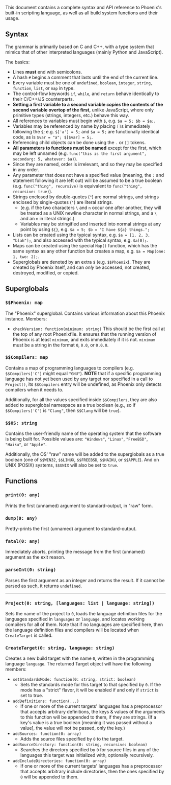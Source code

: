This document contains a complete syntax and API reference to Phoenix's built-in
scripting language, as well as all build system functions and their usage.

Syntax
---------------------------------------
The grammar is primarily based on C and C++, with a type system that mimics that
of other interpreted languages (mainly Python and JavaScript).

The basics:
 - Lines **must** end with semicolons.
 - A hash `#` begins a comment that lasts until the end of the current line.
 - Every variable must be one of `undefined`, `boolean`, `integer`, `string`,
   `function`, `list`, or `map` in type.
 - The control-flow keywords `if`, `while`, and `return` behave identically to
   their C/C++/JS counterparts.
 - **Setting a first variable to a second variable *copies* the contents of the**
   **second variable overtop of the first,** unlike JavaScript, where only primitive
   types (strings, integers, etc.) behave this way.
 - All references to variables must begin with `$`, e.g. `$a = 5; $b = $a;`.
 - Variables may be referenced by name by placing `[]`s immediately following
   the `$`; e.g. `$['a'] = 5;` and `$a = 5;` are functionally identical code,
   as is `$var = "a"; $[$var] = 5;`.
 - Referencing child objects can be done using the `.` or `[]` tokens.
 - **All parameters to functions must be named** except for the first, which
   may be left unnamed (e.g. `func("this is the first argument", secondarg: 5, whatever: $a)`).
  - Since they are named, order is irrelevant, and so they may be specified in any order.
  - Any parameter that does not have a specified value (meaning, the `:` and statement
    following it are left out) will be assumed to be a true boolean
    (e.g. `func("thing", recursive)` is equivalent to `func("thing", recursive: true)`).
 - Strings enclosed by double-quotes (`"`) are normal strings, and strings enclosed by
   single-quotes (`'`) are literal strings.
   - (e.g. if the two characters `\` and `n` occur one after another, they will be treated
     as a UNIX newline character in normal strings, and a `\` and an `n` in literal strings.)
   - Variables may be stringified and inserted into normal strings at any point by using `${}`,
     e.g. `$a = 5; $b = "I have ${a} things.";`
 - Lists can be created using the typical syntax, e.g. `$a = [1, 2, 3, "blah"];`, and
   also accessed with the typical syntax, e.g. `$a[0];`.
 - Maps can be created using the special `Map()` function, which has the same syntax as any
   other function but creates a map, e.g. `$a = Map(one: 1, two: 2);`.
 - Superglobals are denoted by an extra `$` (e.g. `$$Phoenix`). They are created by Phoenix
   itself, and can *only* be accessed, not created, destroyed, modified, or copied.

Superglobals
---------------------------------------
### `$$Phoenix: map`
The "Phoenix" superglobal. Contains various information about this Phoenix instance.
Members:
 - `checkVersion: function(minimum: string)`
   This should be the first call at the top of any root Phoenixfile. It ensures that
   the running version of Phoenix is at least `minimum`, and exits immediately if it
   is not. `minimum` must be a string in the format `0`, `0.0`, or `0.0.0`.

### `$$Compilers: map`
Contains a map of programming languages to compilers (e.g. `$$Compilers['C']` might
equal `"GNU"`). **NOTE** that if a specific programming language has not yet been used
by any target nor specified in a call to `Project()`, its `$$Compilers` entry will be
undefined, as Phoenix only detects compilers when it needs to.

Additionally, for all the values specified inside `$$Compilers`, they are also added to superglobal
namespace as a true boolean (e.g., so if `$$Compilers['C']` is `"Clang"`, then `$$Clang` will be `true`).

### `$$OS: string`
Contains the user-friendly name of the operating system that the software is
being built for. Possible values are: `"Windows"`, `"Linux"`, `"FreeBSD"`,
`"Haiku"`, or `"Apple"`.

Additionally, the OS' "raw" name will be added to the superglobals as a true
boolean (one of `$$WIN32`, `$$LINUX`, `$$FREEBSD`, `$$HAIKU`, or `$$APPLE`).
And on UNIX (POSIX) systems, `$$UNIX` will also be set to `true`.

Functions
---------------------------------------

### `print(0: any)`
Prints the first (unnamed) argument to standard-output, in "raw" form.

### `dump(0: any)`
Pretty-prints the first (unnamed) argument to standard-output.

### `fatal(0: any)`
Immediately aborts, printing the message from the first (unnamed) argument as the
exit reason.

### `parseInt(0: string)`
Parses the first argument as an integer and returns the result. If it cannot
be parsed as such, it returns `undefined`.

------

### `Project(0: string, [languages: list | language: string])`
Sets the name of the project to `0`, loads the language definition files for the
languages specified in `languages` or `language`, and locates working compilers
for all of them. Note that if no languages are specified here, then the
language definition files and compilers will be located when `CreateTarget`
is called.

### `CreateTarget(0: string, language: string)`
Creates a new build target with the name `0`, written in the programming language
`language`. The returned Target object will have the following members:
 - `setStandardsMode: function(0: string, strict: boolean)`
   - Sets the standards mode for this target to that specified by `0`. If the mode
     has a "strict" flavor, it will be enabled if and only if `strict` is set to true.
 - `addDefinitions: function(...)`
   - If one or more of the current targets' languages has a preprocessor that accepts
     arbitrary definitions, the keys & values of the arguments to this function will be
     appended to them, if they are strings. (If a key's value is a true boolean [meaning it
     was passed without a value], the value will not be passed, only the key.)
 - `addSources: function(0: array)`
   - Adds the source files specified by `0` to the target.
 - `addSourceDirectory: function(0: string, recursive: boolean)`
   - Searches the directory specified by `0` for source files in any of the languages
     this target was initialized with, optionally recursively.
 - `addIncludeDirectories: function(0: array)`
   - If one or more of the current targets' languages has a preprocessor that accepts
     arbitrary include directories, then the ones specified by `0` will be appended
     to them.
